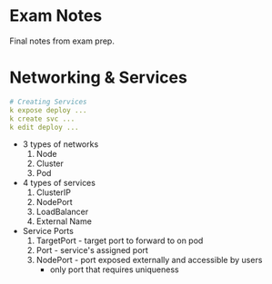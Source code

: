 # Exam Notes
Final notes from exam prep.

# Networking & Services

```yaml
# Creating Services
k expose deploy ...
k create svc ...
k edit deploy ...
```

- 3 types of networks
  1. Node
  2. Cluster
  3. Pod
- 4 types of services
  1. ClusterIP
  2. NodePort
  3. LoadBalancer
  4. External Name
- Service Ports
  1. TargetPort - target port to forward to on pod
  2. Port - service's assigned port
  3. NodePort - port exposed externally and accessible by users
      - only port that requires uniqueness
    
